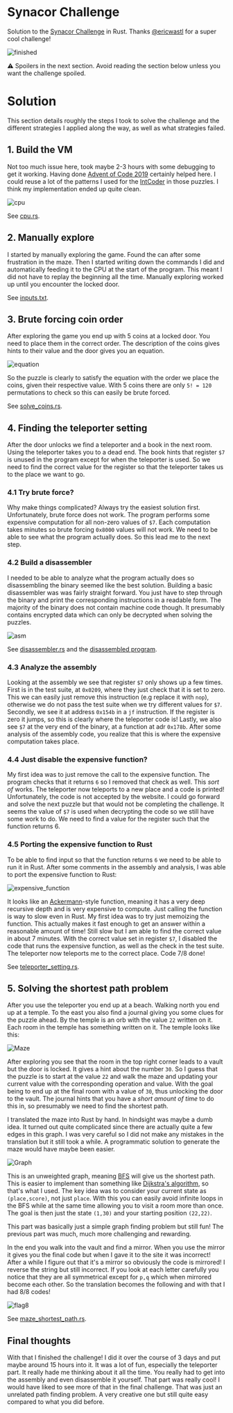 # Synacor Challenge
Solution to the [Synacor Challenge](https://challenge.synacor.com/) in Rust. Thanks [@ericwastl](https://twitter.com/ericwastl) for a super cool challenge!

![finished](./screenshots/finished.png)

:warning: Spoilers in the next section. Avoid reading the section below unless you want the challenge spoiled.

# Solution
This section details roughly the steps I took to solve the challenge and the different strategies I applied along the way, as well as what strategies failed.

## 1. Build the VM
Not too much issue here, took maybe 2-3 hours with some debugging to get it working. Having done [Advent of Code 2019](https://github.com/AxlLind/AdventOfCode2019/) certainly helped here. I could reuse a lot of the patterns I used for the [IntCoder](https://github.com/AxlLind/AdventOfCode2019/blob/master/src/intcoder.rs) in those puzzles. I think my implementation ended up quite clean.

![cpu](./screenshots/cpu.png)

See [cpu.rs](./src/cpu.rs).

## 2. Manually explore
I started by manually exploring the game. Found the can after some frustration in the maze. Then I started writing down the commands I did and automatically feeding it to the CPU at the start of the program. This meant I did not have to replay the beginning all the time. Manually exploring worked up until you encounter the locked door.

See [inputs.txt](./files/inputs.txt).

## 3. Brute forcing coin order
After exploring the game you end up with 5 coins at a locked door. You need to place them in the correct order. The description of the coins gives hints to their value and the door gives you an equation.

![equation](./screenshots/equation.png)

So the puzzle is clearly to satisfy the equation with the order we place the coins, given their respective value. With 5 coins there are only `5! = 120` permutations to check so this can easily be brute forced.

See [solve_coins.rs](./src/bin/solve_coins.rs).

## 4. Finding the teleporter setting
After the door unlocks we find a teleporter and a book in the next room. Using the teleporter takes you to a dead end. The book hints that register `$7` is unused in the program except for when the teleporter is used. So we need to find the correct value for the register so that the teleporter takes us to the place we want to go.

### 4.1 Try brute force?
Why make things complicated? Always try the easiest solution first. Unfortunately, brute force does not work. The program performs some expensive computation for all non-zero values of `$7`. Each computation takes minutes so brute forcing `0x8000` values will not work. We need to be able to see what the program actually does. So this lead me to the next step.

### 4.2 Build a disassembler
I needed to be able to analyze what the program actually does so disassembling the binary seemed like the best solution. Building a basic disassembler was was fairly straight forward. You just have to step through the binary and print the corresponding instructions in a readable form. The majority of the binary does not contain machine code though. It presumably contains encrypted data which can only be decrypted when solving the puzzles.

![asm](./screenshots/asm.png)

See [disassembler.rs](./src/bin/disassembler.rs) and the [disassembled program](./files/disassembled.asm).

### 4.3 Analyze the assembly
Looking at the assembly we see that register `$7` only shows up a few times. First is in the test suite, at `0x0209`, where they just check that it is set to zero. This we can easily just remove this instruction (e.g replace it with `nop`), otherwise we do not pass the test suite when we try different values for `$7`. Secondly, we see it at address `0x154b` in a `jf` instruction. If the register is zero it jumps, so this is clearly where the teleporter code is! Lastly, we also see `$7` at the very end of the binary, at a function at adr `0x178b`. After some analysis of the assembly code, you realize that this is where the expensive computation takes place.

### 4.4 Just disable the expensive function?
My first idea was to just remove the call to the expensive function. The program checks that it returns `6` so I removed that check as well. This *sort of* works. The teleporter now teleports to a new place and a code is printed! Unfortunately, the code is not accepted by the website. I could go forward and solve the next puzzle but that would not be completing the challenge. It seems the value of `$7` is used when decrypting the code so we still have some work to do. We need to find a value for the register such that the function returns 6.

### 4.5 Porting the expensive function to Rust
To be able to find input so that the function returns `6` we need to be able to run it in Rust. After some comments in the assembly and analysis, I was able to port the expensive function to Rust:

![expensive_function](./screenshots/expensive_function.png)

It looks like an [Ackermann](https://en.wikipedia.org/wiki/Ackermann_function)-style function, meaning it has a very deep recursive depth and is very expensive to compute. Just calling the function is way to slow even in Rust. My first idea was to try just memoizing the function. This actually makes it fast enough to get an answer within a reasonable amount of time! Still slow but I am able to find the correct value in about 7 minutes. With the correct value set in register `$7`, I disabled the code that runs the expensive function, as well as the check in the test suite. The teleporter now teleports me to the correct place. Code 7/8 done!

See [teleporter_setting.rs](./src/bin/teleporter_setting.rs).

## 5. Solving the shortest path problem
After you use the teleporter you end up at a beach. Walking north you end up at a temple. To the east you also find a journal giving you some clues for the puzzle ahead. By the temple is an orb with the value `22` written on it. Each room in the temple has something written on it. The temple looks like this:

![Maze](./screenshots/maze.png)

After exploring you see that the room in the top right corner leads to a vault but the door is locked. It gives a hint about the number `30`. So I guess that the puzzle is to start at the value `22` and walk the maze and updating your current value with the corresponding operation and value. With the goal being to end up at the final room with a value of `30`, thus unlocking the door to the vault. The journal hints that you have a *short amount of time* to do this in, so presumably we need to find the shortest path.

I translated the maze into Rust by hand. In hindsight was maybe a dumb idea. It turned out quite complicated since there are actually quite a few edges in this graph. I was very careful so I did not make any mistakes in the translation but it still took a while. A programmatic solution to generate the maze would have maybe been easier.

![Graph](./screenshots/graph.png)

This is an unweighted graph, meaning [BFS](https://en.wikipedia.org/wiki/Breadth-first_search) will give us the shortest path. This is easier to implement than something like [Dijkstra's algorithm](`https://en.wikipedia.org/wiki/Dijkstra%27s_algorithm`), so that's what I used. The key idea was to consider your current state as `(place,score)`, not just `place`. With this you can easily avoid infinite loops in the BFS while at the same time allowing you to visit a room more than once. The goal is then just the state `(1,30)` and your starting position `(22,22)`.

This part was basically just a simple graph finding problem but still fun! The previous part was much, much more challenging and rewarding.

In the end you walk into the vault and find a mirror. When you use the mirror it gives you the final code but when I gave it to the site it was incorrect! After a while I figure out that it's a mirror so obviously the code is mirrored! I reverse the string but still incorrect. If you look at each letter carefully you notice that they are all symmetrical except for `p,q` which when mirrored become each other. So the translation becomes the following and with that I had 8/8 codes!

![flag8](./screenshots/flag8.png)

See [maze_shortest_path.rs](./src/bin/maze_shortest_path.rs).

## Final thoughts
With that I finished the challenge! I did it over the course of 3 days and put maybe around 15 hours into it. It was a lot of fun, especially the teleporter part. It really hade me thinking about it all the time. You really had to get into the assembly and even disassemble it yourself. That part was really cool! I would have liked to see more of that in the final challenge. That was just an unrelated path finding problem. A very creative one but still quite easy compared to what you did before.
